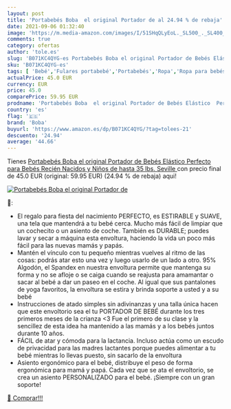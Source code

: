 ```yaml
---
layout: post
title: 'Portabebés Boba  el original Portador de al 24.94 % de rebaja'
date: 2021-09-06 01:32:40
image: 'https://m.media-amazon.com/images/I/51SHqQLyEoL._SL500_._SL400_.jpg'
comments: true
category: ofertas
author: 'tole.es'
slug: 'B071KC4QYG-es Portabebés Boba el original Portador de Bebés Elástico...'
sku: 'B071KC4QYG-es'
tags: [ 'Bebé','Fulares portabebé','Portabebés','Ropa','Ropa para bebés','Ropa para bebés niña','Ropa para dormir y batas para bebés niña','bebés','boba','nacido','portabebés','recién', ]
actualPrice: 45.0 EUR
currency: EUR
price: 45.0
comparePrice: 59.95 EUR
prodname: 'Portabebés Boba  el original Portador de Bebés Elástico  Perfecto para Bebés Recién Nacidos y Niños de hasta 35 lbs.  Seville '
country: 'es'
flag: '🇪🇸'
brand: 'Boba'
buyurl: 'https://www.amazon.es/dp/B071KC4QYG/?tag=tolees-21'
descuento: '24.94'
average: '44.66'
---
```


Tienes [Portabebés Boba  el original Portador de Bebés Elástico  Perfecto para Bebés Recién Nacidos y Niños de hasta 35 lbs.  Seville ](https://www.amazon.es/dp/B071KC4QYG/?tag=tolees-21) con precio final de  45.0 EUR (original: 59.95 EUR) (24.94 %  de rebaja) aqui!

[![Portabebés Boba  el original Portador de](https://m.media-amazon.com/images/I/51SHqQLyEoL._SL500_._SL400_.jpg)](https://www.amazon.es/dp/B071KC4QYG/?tag=tolees-21)

🔎:

- El regalo para fiesta del nacimiento PERFECTO, es ESTIRABLE y SUAVE, una tela que mantendrá a tu bebé cerca. Mucho más fácil de limpiar que un cochecito o un asiento de coche. También es DURABLE; puedes lavar y secar a máquina esta envoltura, haciendo la vida un poco más fácil para las nuevas mamás y papás.
- Mantén el vínculo con tu pequeño mientras vuelves al ritmo de las cosas: podrás atar esto una vez y luego usarlo de un lado a otro. 95% Algodón, el Spandex en nuestra envoltura permite que mantenga su forma y no se afloje o se caiga cuando se reajusta para amamantar o sacar al bebé a dar un paseo en el coche. Al igual que sus pantalones de yoga favoritos, la envoltura se estira y brinda soporte a usted y a su bebé
- Instrucciones de atado simples sin adivinanzas y una talla única hacen que este envoltorio sea el tu PORTADOR DE BEBÉ durante los tres primeros meses de la crianza <3 Fue el primero de su clase y la sencillez de esta idea ha mantenido a las mamás y a los bebés juntos durante 10 años.
- FÁCIL de atar y cómoda para la lactancia. Incluso actúa como un escudo de privacidad para las madres lactantes porque puedes alimentar a tu bebé mientras lo llevas puesto, sin sacarlo de la envoltura
- Asiento ergonómico para el bebé, distribuye el peso de forma ergonómica para mamá y papá. Cada vez que se ata el envoltorio, se crea un asiento PERSONALIZADO para el bebé. ¡Siempre con un gran soporte!

[🛒 Comprar!!!](https://www.amazon.es/dp/B071KC4QYG/?tag=tolees-21)
